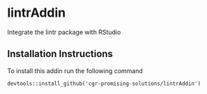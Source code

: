 # lintrAddin
Integrate the lintr package with RStudio

## Installation Instructions
To install this addin run the following command

```{r}
devtools::install_github('cgr-promising-solutions/lintrAddin')
```
